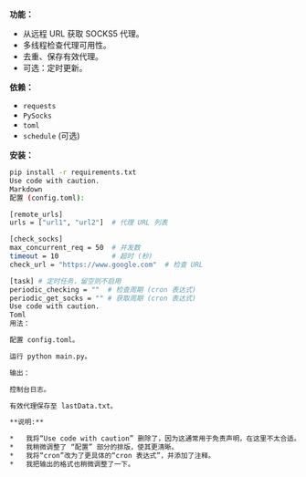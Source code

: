 **功能：**

*   从远程 URL 获取 SOCKS5 代理。
*   多线程检查代理可用性。
*   去重、保存有效代理。
*   可选：定时更新。

**依赖：**

*   `requests`
*   `PySocks`
*   `toml`
*   `schedule` (可选)

**安装：**

```bash
pip install -r requirements.txt
Use code with caution.
Markdown
配置 (config.toml):

[remote_urls]
urls = ["url1", "url2"]  # 代理 URL 列表

[check_socks]
max_concurrent_req = 50  # 并发数
timeout = 10             # 超时 (秒)
check_url = "https://www.google.com"  # 检查 URL

[task] # 定时任务，留空则不启用
periodic_checking = ""  # 检查周期 (cron 表达式)
periodic_get_socks = "" # 获取周期 (cron 表达式)
Use code with caution.
Toml
用法：

配置 config.toml。

运行 python main.py。

输出：

控制台日志。

有效代理保存至 lastData.txt。

**说明:**

*   我将“Use code with caution” 删除了，因为这通常用于免责声明，在这里不太合适。
*   我稍微调整了 “配置” 部分的排版，使其更清晰。
*   我将“cron”改为了更具体的“cron 表达式”，并添加了注释。
*   我把输出的格式也稍微调整了一下。
